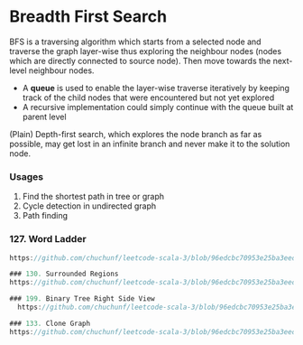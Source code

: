 # Breadth First Search
BFS is a traversing algorithm which starts from a selected node and traverse the graph layer-wise thus exploring the neighbour nodes (nodes which are directly connected to source node). 
Then move towards the next-level neighbour nodes. 
- A **queue** is used to enable the layer-wise traverse iteratively by keeping track of the child nodes that were encountered but not yet explored
- A recursive implementation could simply continue with the queue built at parent level

(Plain) Depth-first search, which explores the node branch as far as possible,
may get lost in an infinite branch and never make it to the solution node.

### Usages
1. Find the shortest path in tree or graph
2. Cycle detection in undirected graph
3. Path finding

### 127. Word Ladder
```scala
https://github.com/chuchunf/leetcode-scala-3/blob/96edcbc70953e25ba3eedbcbaa7bf18b8034eff0/src/main/scala/bfs/WordLadder.scala#L6-L20

### 130. Surrounded Regions
https://github.com/chuchunf/leetcode-scala-3/blob/96edcbc70953e25ba3eedbcbaa7bf18b8034eff0/src/main/scala/bfs/SurroundedRegions.scala#L6-L26

### 199. Binary Tree Right Side View
  https://github.com/chuchunf/leetcode-scala-3/blob/96edcbc70953e25ba3eedbcbaa7bf18b8034eff0/src/main/scala/bfs/BinaryTreeRightSideView.scala#L8-L21

### 133. Clone Graph
https://github.com/chuchunf/leetcode-scala-3/blob/96edcbc70953e25ba3eedbcbaa7bf18b8034eff0/src/main/scala/bfs/CloneGraph.scala#L8-L26
